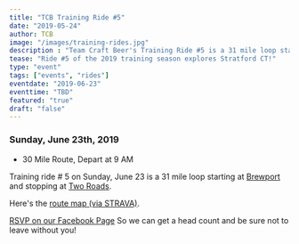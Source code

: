 ```yaml
---
title: "TCB Training Ride #5"
date: "2019-05-24"
author: TCB
image: "/images/training-rides.jpg"
description : "Team Craft Beer's Training Ride #5 is a 31 mile loop starting at Brewport"
tease: "Ride #5 of the 2019 training season explores Stratford CT!" 
type: "event"
tags: ["events", "rides"]
eventdate: "2019-06-23"
eventtime: "TBD"
featured: "true"
draft: "false"
---
```


### Sunday, June 23th, 2019 

- 30 Mile Route, Depart at 9 AM

Training ride # 5 on Sunday, June 23 is a 31 mile loop starting at [Brewport](https://brewportct.com/) and stopping at [Two Roads](https://tworoadsbrewing.com/). 

Here's the [route map (via STRAVA)][strava]. 

[RSVP on our Facebook Page][rsvp] So we can get a head count and be sure not to leave without you!

[strava]: https://www.strava.com/routes/19021464?fbclid=IwAR0KjYUJwxsYnc8Hqk9-g95Z88uQZQ_H_h3mQNM-aFxU0yRSsaLeW9aN1RQ
[rsvp]: https://www.facebook.com/events/2116054628523206/
